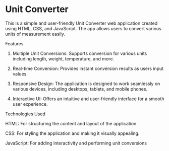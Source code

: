 # Unit Converter
This is a simple and user-friendly Unit Converter web application created using HTML, CSS, and JavaScript. The app allows users to convert various units of measurement easily.

Features

1) Multiple Unit Conversions: Supports conversion for various units including length, weight, temperature, and more.
   
2) Real-time Conversion: Provides instant conversion results as users input values.

3) Responsive Design: The application is designed to work seamlessly on various devices, including desktops, tablets, and mobile phones.
   
4) Interactive UI: Offers an intuitive and user-friendly interface for a smooth user experience.
   
Technologies Used

HTML: For structuring the content and layout of the application.

CSS: For styling the application and making it visually appealing.

JavaScript: For adding interactivity and performing unit conversions
